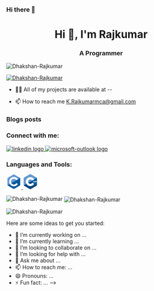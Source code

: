### Hi there 👋

<h1 align="center">Hi 👋, I'm Rajkumar</h1>
<h3 align="center">A  Programmer</h3>


<p align="left"> <img src="https://komarev.com/ghpvc/?username=Dhakshan-Rajkumar&label=Profile%20views&color=0e75b6&style=flat" alt="Dhakshan-Rajkumar" /> </p>

<p align="left"> <a href="https://github.com/ryo-ma/github-profile-trophy"><img src="https://github-profile-trophy.vercel.app/?username=Dhakshan-Rajkumar" alt="Dhakshan-Rajkumar" /></a> </p>


 

- 👨‍💻 All of my projects are available at --

- 📫 How to reach me K.Rajkumarmca@gmail.com

### Blogs posts
<!-- BLOG-POST-LIST:START -->
<!-- BLOG-POST-LIST:END -->

<h3 align="left">Connect with me:</h3>

<div align="left">
  <a href="[https://https://www.linkedin.com/in/rajkumar-k-18b6a5255/]" target="_blank">
    <img src="https://img.shields.io/static/v1?message=LinkedIn&logo=linkedin&label=&color=0077B5&logoColor=white&labelColor=&style=for-the-badge" height="35" alt="linkedin logo"  />
  </a>
  <a href="k.rajkumarmca@gmail.com" target="_blank">
    <img src="https://img.shields.io/static/v1?message=Outlook&logo=microsoft-outlook&label=&color=0078D4&logoColor=white&labelColor=&style=for-the-badge" height="35" alt="microsoft-outlook logo"  />
  </a>
</div>

<h3 align="left">Languages and Tools:</h3>
<p align="left"> 

<a href="https://www.cprogramming.com/" target="_blank" rel="noreferrer"> <img src="https://raw.githubusercontent.com/devicons/devicon/master/icons/c/c-original.svg" alt="c" width="40" height="40"/> </a> <a href="https://www.w3schools.com/cpp/" target="_blank" rel="noreferrer"> <img src="https://raw.githubusercontent.com/devicons/devicon/master/icons/cplusplus/cplusplus-original.svg" alt="cplusplus" width="40" height="40"/> </a> 

<p><img align="left" src="https://github-readme-stats.vercel.app/api/top-langs?username=Dhakshan-Rajkumar&show_icons=true&locale=en&layout=compact" alt="Dhakshan-Rajkumar" /></p>

<p>&nbsp;<img align="center" src="https://github-readme-stats.vercel.app/api?username=Dhakshan-Rajkumar&show_icons=true&locale=en" alt="Dhakshan-Rajkumar" /></p>

<p><img align="center" src="https://github-readme-streak-stats.herokuapp.com/?user=Dhakshan-Rajkumar&" alt="Dhakshan-Rajkumar" /></p>

Here are some ideas to get you started:

- 🔭 I’m currently working on ...
- 🌱 I’m currently learning ...
- 👯 I’m looking to collaborate on ...
- 🤔 I’m looking for help with ...
- 💬 Ask me about ...
- 📫 How to reach me: ...
- 😄 Pronouns: ...
- ⚡ Fun fact: ...
-->
